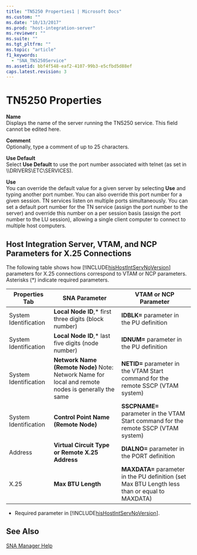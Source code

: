 ```yaml
---
title: "TN5250 Properties1 | Microsoft Docs"
ms.custom: ""
ms.date: "10/13/2017"
ms.prod: "host-integration-server"
ms.reviewer: ""
ms.suite: ""
ms.tgt_pltfrm: ""
ms.topic: "article"
f1_keywords: 
  - "SNA_TN5250Service"
ms.assetid: bbf4f548-eaf2-4107-99b3-e5cfbd5d88ef
caps.latest.revision: 3
---
```

# TN5250 Properties
**Name**  
 Displays the name of the server running the TN5250 service. This field cannot be edited here.  
  
 **Comment**  
 Optionally, type a comment of up to 25 characters.  
  
 **Use Default**  
 Select **Use Default** to use the port number associated with telnet (as set in \\\DRIVERS\ETC\SERVICES).  
  
 **Use**  
 You can override the default value for a given server by selecting **Use** and typing another port number. You can also override this port number for a given session. TN services listen on multiple ports simultaneously. You can set a default port number for the TN service (assign the port number to the server) and override this number on a per session basis (assign the port number to the LU session), allowing a single client computer to connect to multiple host computers.  
  
## Host Integration Server, VTAM, and NCP Parameters for X.25 Connections  
 The following table shows how [!INCLUDE[hisHostIntServNoVersion](../core/includes/hishostintservnoversion-md.md)] parameters for X.25 connections correspond to VTAM or NCP parameters. Asterisks (*) indicate required parameters.  
  
|Properties Tab|SNA Parameter|VTAM or NCP Parameter|  
|--------------------|-------------------|---------------------------|  
|System Identification|**Local Node ID**,* first three digits (block number)|**IDBLK=** parameter in the PU definition|  
|System Identification|**Local Node ID**,* last five digits (node number)|**IDNUM=** parameter in the PU definition|  
|System Identification|**Network Name (Remote Node)** Note: Network Name for local and remote nodes is generally the same|**NETID=** parameter in the VTAM Start command for the remote SSCP (VTAM system)|  
|System Identification|**Control Point Name (Remote Node)**|**SSCPNAME=** parameter in the VTAM Start command for the remote SSCP (VTAM system)|  
|Address|**Virtual Circuit Type or Remote X.25 Address**|**DIALNO=** parameter in the PORT definition|  
|X.25|**Max BTU Length**|**MAXDATA=** parameter in the PU definition (set Max BTU Length less than or equal to MAXDATA)|  
  
-   Required parameter in [!INCLUDE[hisHostIntServNoVersion](../core/includes/hishostintservnoversion-md.md)].  
  
## See Also  
 [SNA Manager Help](../core/sna-manager-help.md)
